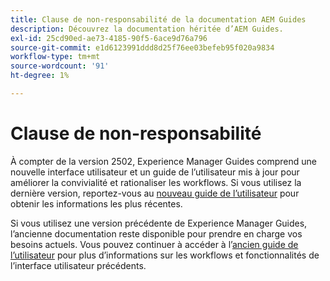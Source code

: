```yaml
---
title: Clause de non-responsabilité de la documentation AEM Guides
description: Découvrez la documentation héritée d’AEM Guides.
exl-id: 25cd90ed-ae73-4185-90f5-6ace9d76a796
source-git-commit: e1d6123991ddd8d25f76ee03befeb95f020a9834
workflow-type: tm+mt
source-wordcount: '91'
ht-degree: 1%

---
```



# Clause de non-responsabilité

À compter de la version 2502, Experience Manager Guides comprend une nouvelle interface utilisateur et un guide de l’utilisateur mis à jour pour améliorer la convivialité et rationaliser les workflows. Si vous utilisez la dernière version, reportez-vous au [nouveau guide de l’utilisateur](../product-guide/overview.md) pour obtenir les informations les plus récentes.

Si vous utilisez une version précédente de Experience Manager Guides, l’ancienne documentation reste disponible pour prendre en charge vos besoins actuels. Vous pouvez continuer à accéder à l’[ancien guide de l’utilisateur](overview.md) pour plus d’informations sur les workflows et fonctionnalités de l’interface utilisateur précédents.